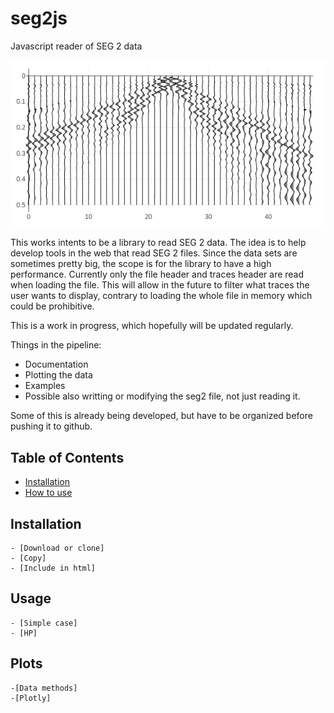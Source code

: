 # seg2js
Javascript reader of SEG 2 data

![example of plotted SEG 2 data](https://github.com/jbcolme/seg2js/blob/master/images/banner.png?raw=true)

This works intents to be a library to read SEG 2 data.
The idea is to help develop tools in the web that read SEG 2 files. Since the data sets are sometimes pretty big, the scope is for the library to have a high performance.
Currently only the file header and traces header are read when loading the file. This will allow in the future to filter what traces the user wants to display, contrary to loading the whole file in memory which could be prohibitive.

This is a work in progress, which hopefully will be updated regularly.

Things in the pipeline:

* Documentation
* Plotting the data
* Examples
* Possible also writting or modifying the seg2 file, not just reading it.

Some of this is already being developed, but have to be organized before pushing it to github.

## Table of Contents

- [Installation](#installation)
- [How to use](#usage)

## Installation

    - [Download or clone]
    - [Copy]
    - [Include in html]

## Usage

    - [Simple case]
    - [HP]

## Plots

    -[Data methods]
    -[Plotly]
